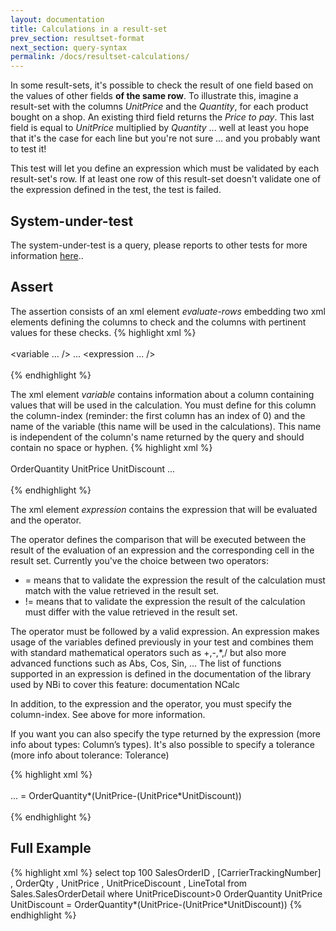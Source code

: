 ```yaml
---
layout: documentation
title: Calculations in a result-set
prev_section: resultset-format
next_section: query-syntax
permalink: /docs/resultset-calculations/
---
```

In some result-sets, it's possible to check the result of one field based on the values of other fields **of the same row**. To illustrate this, imagine a result-set with the columns _UnitPrice_ and the _Quantity_, for each product bought on a shop. An existing third field returns the _Price to pay_. This last field is equal to _UnitPrice_ multiplied by _Quantity_ ... well at least you hope that it's the case for each line but you're not sure ... and you probably want to test it!

This test will let you define an expression which must be validated by each result-set's row. If at least one row of this result-set doesn't validate one of the expression defined in the test, the test is failed.

## System-under-test

The system-under-test is a query, please reports to other tests for more information [here](../../docs/compare-equivalence-resultsets)..

## Assert

The assertion consists of an xml element _evaluate-rows_ embedding two xml elements defining the columns to check and the columns with pertinent values for these checks.
{% highlight xml %}
<assert>  
  <evaluate-rows>  
    <variable ... />
		...
    <expression ... />
  </evaluate-rows>  
</assert>  
{% endhighlight %}

The xml element _variable_ contains information about a column containing values that will be used in the calculation. You must define for this column the column-index (reminder: the first column has an index of 0) and the name of the variable (this name will be used in the calculations). This name is independent of the column's name returned by the query and should contain no space or hyphen.
{% highlight xml %}
 <assert>  
	<evaluate-rows>  
		<variable column-index="2">OrderQuantity</variable>
		<variable column-index="3">UnitPrice</variable>
		<variable column-index="4">UnitDiscount</variable>
                ...
	</evaluate-rows>  
</assert>  
{% endhighlight %}

The xml element _expression_ contains the expression that will be evaluated and the operator.

The operator defines the comparison that will be executed between the result of the evaluation of an expression and the corresponding cell in the result set. Currently you've the choice between two operators:

* = means that to validate the expression the result of the calculation must match with the value retrieved in the result set.
* != means that to validate the expression the result of the calculation must differ with the value retrieved in the result set.

The operator must be followed by a valid expression. An expression makes usage of the variables defined previously in your test and combines them with standard mathematical operators such as +,-,\*,/ but also more advanced functions such as Abs, Cos, Sin, ... The list of functions supported in an expression is defined in the documentation of the library used by NBi to cover this feature: documentation NCalc

In addition, to the expression and the operator, you must specify the column-index. See above for more information.

If you want you can also specify the type returned by the expression (more info about types: Column’s types). It's also possible to specify a tolerance (more info about tolerance: Tolerance)

{% highlight xml %}
 <assert>  
	<evaluate-rows>  
		...
    <expression column-index="5" type="numeric" tolerance="0.01">
      = OrderQuantity*(UnitPrice-(UnitPrice*UnitDiscount))
    </expression>
	</evaluate-rows>  
</assert>  
{% endhighlight %}


## Full Example

{% highlight xml %}
<test name="Validation calculation of LineTotal" uid="0001">
  <system-under-test>
    <execution>
      <query>
        select top 100
          SalesOrderID
          , [CarrierTrackingNumber]
          , OrderQty
          , UnitPrice
          , UnitPriceDiscount
          , LineTotal
        from
          Sales.SalesOrderDetail
        where
          UnitPriceDiscount>0
      </query>
    </execution>
  </system-under-test>
  <assert>
    <evaluate-rows>
      <variable column-index="2">OrderQuantity</variable>
      <variable column-index="3">UnitPrice</variable>
      <variable column-index="4">UnitDiscount</variable>
      <expression column-index="5" type="numeric" tolerance="0.01">
         = OrderQuantity*(UnitPrice-(UnitPrice*UnitDiscount))
      </expression>
    </evaluate-rows>
  </assert>
</test>
{% endhighlight %}
